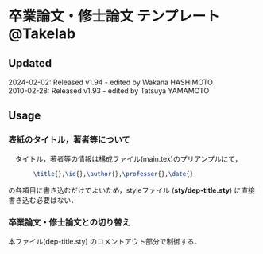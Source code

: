 #  卒業論文・修士論文 テンプレート @Takelab


## Updated
2024-02-02: Released v1.94 - edited by Wakana HASHIMOTO  
2010-02-28: Released v1.93 - edited by Tatsuya YAMAMOTO 


## Usage
### 表紙のタイトル，著者等について
   　タイトル，著者等の情報は構成ファイル(main.tex)のプリアンプルにて，
```latex
       \title{},\id{},\author{},\professer{},\date{}
```
   の各項目に書き込むだけでよいため，styleファイル 
  (**sty/dep-title.sty**) に直接書き込む必要はない．

### 卒業論文・修士論文との切り替え
   本ファイル(dep-title.sty) のコメントアウト部分で制御する．
